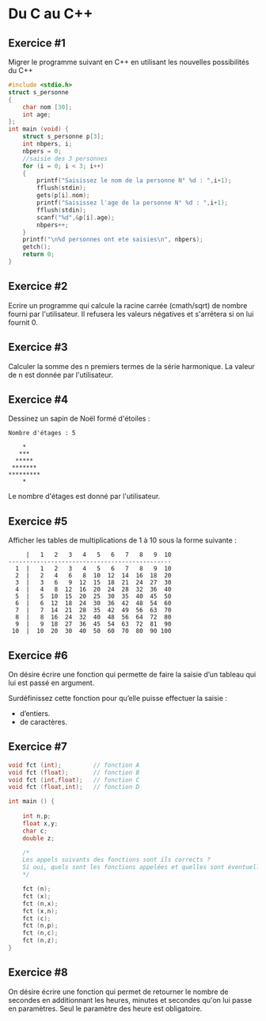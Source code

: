 # Du C au C++

## Exercice #1

Migrer le programme suivant en C++ en utilisant les nouvelles possibilités du C++

```c
#include <stdio.h>
struct s_personne
{
    char nom [30];
    int age;
};
int main (void) { 
    struct s_personne p[3];
    int nbpers, i;
    nbpers = 0;
    //saisie des 3 personnes
    for (i = 0; i < 3; i++)
    { 
        printf("Saisissez le nom de la personne N° %d : ",i+1);
        fflush(stdin);
        gets(p[i].nom);
        printf("Saisissez l'age de la personne N° %d : ",i+1);
        fflush(stdin);
        scanf("%d",&p[i].age);
        nbpers++;
    }
    printf("\n%d personnes ont ete saisies\n", nbpers);
    getch();
    return 0;
}
```

## Exercice #2

Ecrire un programme qui calcule la racine carrée (cmath/sqrt) de nombre fourni par l'utilisateur. Il refusera les valeurs négatives et s'arrêtera si on lui fournit 0.

## Exercice #3

Calculer la somme des n premiers termes de la série harmonique. La valeur de n est donnée par l'utilisateur.

## Exercice #4

Dessinez un sapin de Noël formé d'étoiles :

```
Nombre d'étages : 5

    *
   ***
  *****
 *******
*********
    *
```

Le nombre d'étages est donné par l'utilisateur.

## Exercice #5

Afficher les tables de multiplications de 1 à 10 sous la forme suivante :

```
     |   1   2   3   4   5   6   7   8   9  10
----------------------------------------------
  1  |   1   2   3   4   5   6   7   8   9  10
  2  |   2   4   6   8  10  12  14  16  18  20
  3  |   3   6   9  12  15  18  21  24  27  30
  4  |   4   8  12  16  20  24  28  32  36  40
  5  |   5  10  15  20  25  30  35  40  45  50
  6  |   6  12  18  24  30  36  42  48  54  60
  7  |   7  14  21  28  35  42  49  56  63  70
  8  |   8  16  24  32  40  48  56  64  72  80
  9  |   9  18  27  36  45  54  63  72  81  90
 10  |  10  20  30  40  50  60  70  80  90 100
 ```

## Exercice #6

On désire écrire une fonction qui permette de faire la saisie d’un tableau qui lui est passé en argument.

Surdéfinissez cette fonction pour qu’elle puisse effectuer la saisie :
+ d’entiers.
+ de caractères.

## Exercice #7

```cpp
void fct (int);         // fonction A 
void fct (float); 		// fonction B
void fct (int,float); 	// fonction C
void fct (float,int); 	// fonction D

int main () {
    
    int n,p;
    float x,y;
    char c;
    double z;

    /*
    Les appels suivants des fonctions sont ils corrects ? 
    Si oui, quels sont les fonctions appelées et quelles sont éventuellement les conversions mises en place ?
    */

    fct (n);
    fct (x);
    fct (n,x);
    fct (x,n);
    fct (c);
    fct (n,p);
    fct (n,c);
    fct (n,z);
}
```

## Exercice #8

On désire écrire une fonction qui permet de retourner le nombre de secondes en additionnant les heures, minutes et secondes qu'on lui passe en paramètres. 
Seul le paramètre des heure est obligatoire.